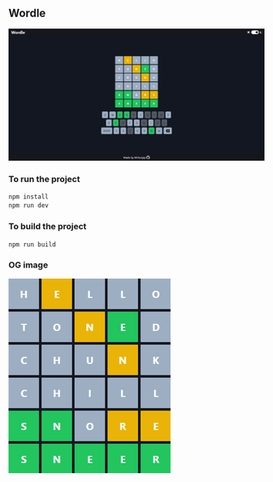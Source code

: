 

## Wordle

![Wordle](/public/wordle.png)

### To run the project

```bash
npm install
npm run dev
```

### To build the project

```bash
npm run build
```

### OG image

![wordle](/public/wordle-og.png)
